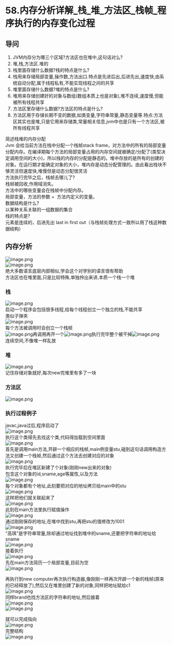 # 58.内存分析详解_栈_堆_方法区_栈帧_程序执行的内存变化过程

<a name="fA77C"></a>
## 导问
1. JVM内存分为哪三个区域?方法区也在堆中,这句话对么?
  1. 堆,栈,方法区.堆的
2. 栈里面存储什么数据?栈的特点是什么?
  1. 栈用来存储局部变量,操作数,方法出口.特点是先进后出,后进先出,速度快,由系统自动分配,属于线程私有,不能实现线程之间的共享
3. 堆里面存储什么数据?堆的特点是什么?
  1. 堆用来存储创建好的对象与数组(数组本质上也是对象),堆不连续,速度慢,但能被所有线程共享
4. 方法区里存储什么数据?方法区的特点是什么?
  1. 方法区用于存储长期不变的数据,如类变量,字符串常量,静态变量等.特点:方法区其实也是堆,只是它用来存储类,常量相关信息,jvm中也是只有一个方法区,被所有线程共享

简述栈堆的内存分配<br />Jvm 会给当前方法在栈中分配一个栈帧stack frame，对方法中的所有的局部变量分配内存。在编译期每个方法的局部变量占用的内存空间就被确定/分配了(类型决定调用空间的大小)，所以栈的内存的分配是静态的。堆中存放的是所有的创建的对象。在运行期才能确定对象的大小，堆内存是动态分配管理的。由此看出栈块不够灵活但速度快,堆慢但是动态分配很灵活<br />方法执行完毕之后，栈帧去哪儿了?<br />栈帧被回收,作用域消失。<br />方法中的哪些变量会在栈帧中分配内存。<br />局部变量，方法的参数 +  方法内定义的变量。<br />数据结构是什么?<br />以某种关系关联的一组数据的集合<br />栈的特点是?<br />元素是连续的，后进先出 last in
first out（与栈帧处理方式一致所以用了栈这种数据结构）


<a name="ZEKTq"></a>
## 内存分析
![image.png](https://cdn.nlark.com/yuque/0/2019/png/349894/1559184752831-eb161701-2b04-4bed-bfbf-59075662d2f6.png#align=left&display=inline&height=34&name=image.png&originHeight=34&originWidth=168&size=10355&status=done&width=168)<br />![image.png](https://cdn.nlark.com/yuque/0/2019/png/349894/1559184761715-adba1a68-7166-4591-8d48-a2567c298a2b.png#align=left&display=inline&height=49&name=image.png&originHeight=49&originWidth=411&size=33011&status=done&width=411)<br />绝大多数语言底层内部相似,学会这个对学别的语言很有帮助<br />方法区也在堆里面,只是比较特殊,单独拎出来讲,本质一个栈一个堆
<a name="2VQmh"></a>
### 栈
![image.png](https://cdn.nlark.com/yuque/0/2019/png/349894/1559184855251-dd3227b0-2de0-4a46-bcea-0b3815ae7f90.png#align=left&display=inline&height=212&name=image.png&originHeight=212&originWidth=453&size=165280&status=done&width=453)<br />启动一个程序会包括很多线程,给每个线程创立一个独立的栈,不能共享<br />类似子弹夹<br />![image.png](https://cdn.nlark.com/yuque/0/2019/png/349894/1559184970245-0a3f8916-8fb5-47d9-ad45-6fb8928c8905.png#align=left&display=inline&height=142&name=image.png&originHeight=142&originWidth=72&size=9890&status=done&width=72)<br />每个方法被调用时会创立一个栈帧<br />![image.png](https://cdn.nlark.com/yuque/0/2019/png/349894/1559185012192-6b27e3e2-0ff1-402c-9d7e-f4c9f6be51c0.png#align=left&display=inline&height=153&name=image.png&originHeight=193&originWidth=190&size=28888&status=done&width=151)再调用再开一个![image.png](https://cdn.nlark.com/yuque/0/2019/png/349894/1559185038183-154197fb-5a93-4e49-9b5c-9acf52a0a27b.png#align=left&display=inline&height=171&name=image.png&originHeight=209&originWidth=219&size=42315&status=done&width=179)执行完毕整个被干掉![image.png](https://cdn.nlark.com/yuque/0/2019/png/349894/1559185069101-b4cacfd9-d591-4085-a16c-77dc6a8616fc.png#align=left&display=inline&height=133&name=image.png&originHeight=203&originWidth=201&size=53953&status=done&width=132)<br />连续空间,不像堆一样乱放
<a name="NJREn"></a>
### 堆
![image.png](https://cdn.nlark.com/yuque/0/2019/png/349894/1559185260918-22e9672c-1e54-427b-a26c-3dd2067150c7.png#align=left&display=inline&height=99&name=image.png&originHeight=99&originWidth=407&size=40130&status=done&width=407)<br />记住存储对象就好,每次new完堆里有多了一块
<a name="eodA4"></a>
### 方法区
![image.png](https://cdn.nlark.com/yuque/0/2019/png/349894/1559185321062-694b104b-5dcd-4075-bcf0-b9544ea77941.png#align=left&display=inline&height=141&name=image.png&originHeight=141&originWidth=437&size=98847&status=done&width=437)


<a name="jkKaZ"></a>
### 执行过程例子
javac,java过后,程序启动了<br />![image.png](https://cdn.nlark.com/yuque/0/2019/png/349894/1559186010822-df688434-ee77-468b-bdef-8734afe094ab.png#align=left&display=inline&height=26&name=image.png&originHeight=26&originWidth=233&size=12340&status=done&width=233)<br />执行这个类得先去找这个类,代码得加载到空间里面<br />![image.png](https://cdn.nlark.com/yuque/0/2019/png/349894/1559186156102-f5a3c7c1-9e88-41e9-b7d9-37584899d208.png#align=left&display=inline&height=315&name=image.png&originHeight=315&originWidth=690&size=37148&status=done&width=690)<br />首先是调用main方法,开辟一个相应的栈帧,main例变量stu,碰到这句话调用构造方法又创建一个栈帧,然后通过这个方法去创建对应的对象<br />![image.png](https://cdn.nlark.com/yuque/0/2019/png/349894/1559186384514-32ce36d3-32e4-4e0a-8905-1f11e74bf74d.png#align=left&display=inline&height=318&name=image.png&originHeight=318&originWidth=186&size=15049&status=done&width=186)<br />执行完毕后在堆区新建了个对象(刚刚new出来的对象)<br />包含这个对象的id,sname,age等属性,以及方法<br />![image.png](https://cdn.nlark.com/yuque/0/2019/png/349894/1559186516004-e09d9e36-a3f5-4481-a8f7-90bcc5a22b2b.png#align=left&display=inline&height=142&name=image.png&originHeight=142&originWidth=478&size=14352&status=done&width=478)<br />每个对象都有个地址,此刻要把对应的地址拷贝给main中的stu<br />![image.png](https://cdn.nlark.com/yuque/0/2019/png/349894/1559186548034-1e89dac9-708c-4d9d-8669-b2fe0b6bdcee.png#align=left&display=inline&height=105&name=image.png&originHeight=105&originWidth=164&size=6513&status=done&width=164)<br />这样把他们就关联起来了<br />![image.png](https://cdn.nlark.com/yuque/0/2019/png/349894/1559186577198-d5dbd617-127c-4673-a541-a149f7184282.png#align=left&display=inline&height=256&name=image.png&originHeight=256&originWidth=376&size=30355&status=done&width=376)<br />此刻在main方法里执行赋值操作<br />![image.png](https://cdn.nlark.com/yuque/0/2019/png/349894/1559186608845-81105cbe-6357-4821-aad6-2fbc66aa61da.png#align=left&display=inline&height=34&name=image.png&originHeight=34&originWidth=131&size=6975&status=done&width=131)<br />通过刚刚保存的地址,在堆中找到stu,再把stu的值修改为1001<br />![image.png](https://cdn.nlark.com/yuque/0/2019/png/349894/1559186643423-0ef87fc5-51db-4b47-beb1-d4a585544604.png#align=left&display=inline&height=35&name=image.png&originHeight=35&originWidth=87&size=4322&status=done&width=87)<br />"高琪"是字符串常量,除却通过地址找到堆中的sname,还要把字符串的地址给sname<br />![image.png](https://cdn.nlark.com/yuque/0/2019/png/349894/1559186722454-426ae7aa-2136-4123-a1f4-5bb566ba334f.png#align=left&display=inline&height=174&name=image.png&originHeight=174&originWidth=401&size=35762&status=done&width=401)<br />接着执行<br />![image.png](https://cdn.nlark.com/yuque/0/2019/png/349894/1559186755758-356f2cad-fd83-4b99-99e0-61ed63800435.png#align=left&display=inline&height=19&name=image.png&originHeight=19&originWidth=189&size=6216&status=done&width=189)<br />先在main方法简历一个局部变量,目前为空<br />![image.png](https://cdn.nlark.com/yuque/0/2019/png/349894/1559186784252-86136cd5-c141-4d83-aad4-ec7f2fa2f4f5.png#align=left&display=inline&height=73&name=image.png&originHeight=73&originWidth=127&size=9378&status=done&width=127)

再执行到new computer再次执行构造器,像刚刚一样再次开辟一个新的栈帧(原来的已经释放了),然后又在堆里创建了新的对象,同样把地址赋给c1<br />![image.png](https://cdn.nlark.com/yuque/0/2019/png/349894/1559187014727-27afba69-1219-4e51-919f-e3b3741fc31d.png#align=left&display=inline&height=309&name=image.png&originHeight=309&originWidth=451&size=54329&status=done&width=451)<br />同样brand也找方法区的字符串的地址,然后接着<br />![image.png](https://cdn.nlark.com/yuque/0/2019/png/349894/1559187082180-93ffbe65-425f-4f3b-bf76-0311a817d968.png#align=left&display=inline&height=23&name=image.png&originHeight=23&originWidth=85&size=3996&status=done&width=85)<br />![image.png](https://cdn.nlark.com/yuque/0/2019/png/349894/1559187259199-65b2f215-bd42-48ae-9b8e-5bda88595bfd.png#align=left&display=inline&height=304&name=image.png&originHeight=304&originWidth=463&size=71802&status=done&width=463)

就可以完成指向<br />![image.png](https://cdn.nlark.com/yuque/0/2019/png/349894/1559187304073-e20eb952-c2cf-464c-af02-3ba5251f9cfc.png#align=left&display=inline&height=109&name=image.png&originHeight=109&originWidth=122&size=13407&status=done&width=122)<br />完整结构<br />![image.png](https://cdn.nlark.com/yuque/0/2019/png/349894/1559187363933-d9d20907-3b14-4f5b-bc27-21f0cb0edafc.png#align=left&display=inline&height=316&name=image.png&originHeight=316&originWidth=698&size=94396&status=done&width=698)



